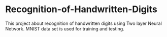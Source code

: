 # Recognition-of-Handwritten-Digits
This project about recognition of handwritten digits using Two layer Neural Network. MNIST data set is used for training and testing.
